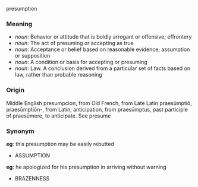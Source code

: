 presumption
### Meaning
+ _noun_: Behavior or attitude that is boldly arrogant or offensive; effrontery
+ _noun_: The act of presuming or accepting as true
+ _noun_: Acceptance or belief based on reasonable evidence; assumption or supposition
+ _noun_: A condition or basis for accepting or presuming
+ _noun_: Law. A conclusion derived from a particular set of facts based on law, rather than probable reasoning

### Origin

Middle English presumpcion, from Old French, from Late Latin praesūmptiō, praesūmptiōn-, from Latin, anticipation, from praesūmptus, past participle of praesūmere, to anticipate. See presume

### Synonym

__eg__: this presumption may be easily rebutted

+ ASSUMPTION

__eg__: he apologized for his presumption in arriving without warning

+ BRAZENNESS


